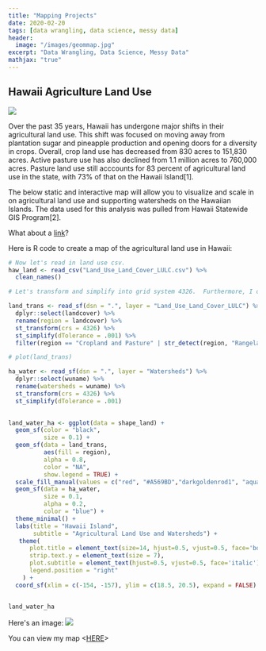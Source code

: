 ```yaml
---
title: "Mapping Projects"
date: 2020-02-20
tags: [data wrangling, data science, messy data]
header:
  image: "/images/geommap.jpg"
excerpt: "Data Wrangling, Data Science, Messy Data"
mathjax: "true"
---
```


## Hawaii Agriculture Land Use

<img src="{{ site.url }}{{ site.baseurl }}/images/ag.jpg">

Over the past 35 years, Hawaii has undergone major shifts in their agricultural land use. This shift was focused on moving away from plantation sugar and pineapple production and opening doors for a diversity in crops. Overall, crop land use has decreased from 830 acres to 151,830 acres. Active pasture use has also declined from 1.1 million acres to 760,000 acres. Pasture land use still acccounts for 83 percent of agricultural land use in the state, with 73% of that on the Hawaii Island[1].

The below static and interactive map will allow you to visualize and scale in on agricultural land use and supporting watersheds on the Hawaiian Islands. The data used for this analysis was pulled from Hawaii Statewide GIS Program[2]. 


What about a [link](https://github.com/dataoptimal)?

Here is R code to create a map of the agricultural land use in Hawaii:


```r
# Now let's read in land use csv. 
haw_land <- read_csv("Land_Use_Land_Cover_LULC.csv") %>%
  clean_names()

# Let's transform and simplify into grid system 4326.  Furthermore, I only want to show land that is used for agricultural purposes. 

land_trans <- read_sf(dsn = ".", layer = "Land_Use_Land_Cover_LULC") %>%
  dplyr::select(landcover) %>%
  rename(region = landcover) %>%
  st_transform(crs = 4326) %>%
  st_simplify(dTolerance = .001) %>%
  filter(region == "Cropland and Pasture" | str_detect(region, "Rangeland"))

# plot(land_trans)

ha_water <- read_sf(dsn = ".", layer = "Watersheds") %>%
  dplyr::select(wuname) %>%
  rename(watersheds = wuname) %>%
  st_transform(crs = 4326) %>%
  st_simplify(dTolerance = .001)
  

land_water_ha <- ggplot(data = shape_land) + 
  geom_sf(color = "black",
          size = 0.1) +
  geom_sf(data = land_trans,
          aes(fill = region),
          alpha = 0.8, 
          color = "NA",
          show.legend = TRUE) +
  scale_fill_manual(values = c("red", "#A569BD","darkgoldenrod1", "aquamarine4")) +
  geom_sf(data = ha_water,
          size = 0.1,
          alpha = 0.2,
          color = "blue") +
  theme_minimal() +
  labs(title = "Hawaii Island",
       subtitle = "Agricultural Land Use and Watersheds") +
   theme(
      plot.title = element_text(size=14, hjust=0.5, vjust=0.5, face='bold'),
      strip.text.y = element_text(size = 7), 
      plot.subtitle = element_text(hjust=0.5, vjust=0.5, face='italic'),
      legend.position = "right"
    ) +
  coord_sf(xlim = c(-154, -157), ylim = c(18.5, 20.5), expand = FALSE) 


land_water_ha
```

Here's an image:
<img src="{{ site.url }}{{ site.baseurl }}/images/hawaii_map.png">

You can view my map <[HERE](file:///Users/allisonbailey/Desktop/Winter%202020%20Courses/Adv%20Data/Homework%202/hawaii_bailey/hawaii_int.html)>



